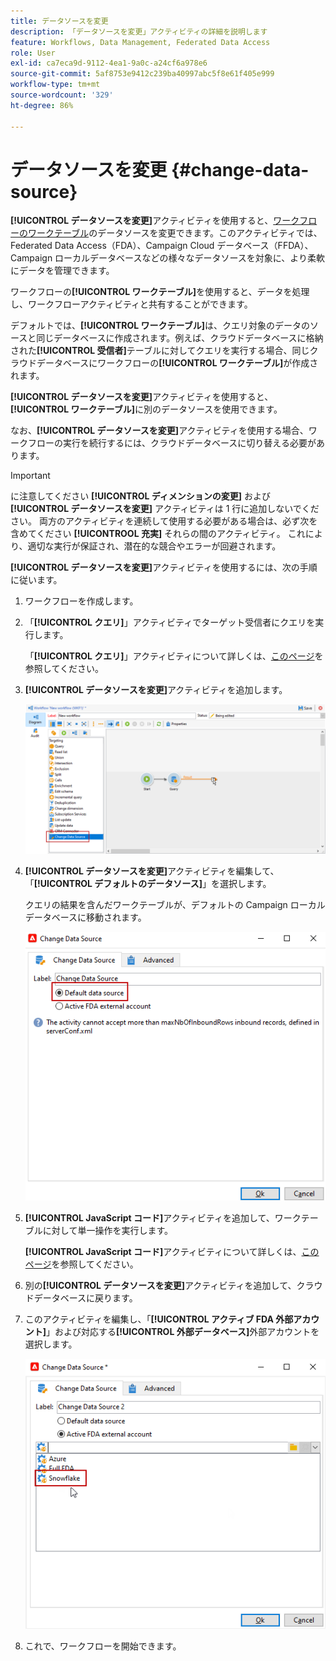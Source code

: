 ```yaml
---
title: データソースを変更
description: 「データソースを変更」アクティビティの詳細を説明します
feature: Workflows, Data Management, Federated Data Access
role: User
exl-id: ca7eca9d-9112-4ea1-9a0c-a24cf6a978e6
source-git-commit: 5af8753e9412c239ba40997abc5f8e61f405e999
workflow-type: tm+mt
source-wordcount: '329'
ht-degree: 86%

---
```


# データソースを変更 {#change-data-source}

**[!UICONTROL データソースを変更]**&#x200B;アクティビティを使用すると、[ワークフローのワークテーブル](use-workflow-data.md#workflow-temporary-work-table)のデータソースを変更できます。このアクティビティでは、Federated Data Access（FDA）、Campaign Cloud データベース（FFDA）、Campaign ローカルデータベースなどの様々なデータソースを対象に、より柔軟にデータを管理できます。

ワークフローの&#x200B;**[!UICONTROL ワークテーブル]**&#x200B;を使用すると、データを処理し、ワークフローアクティビティと共有することができます。

デフォルトでは、**[!UICONTROL ワークテーブル]**&#x200B;は、クエリ対象のデータのソースと同じデータベースに作成されます。例えば、クラウドデータベースに格納された&#x200B;**[!UICONTROL 受信者]**&#x200B;テーブルに対してクエリを実行する場合、同じクラウドデータベースにワークフローの&#x200B;**[!UICONTROL ワークテーブル]**&#x200B;が作成されます。

**[!UICONTROL データソースを変更]**&#x200B;アクティビティを使用すると、**[!UICONTROL ワークテーブル]**&#x200B;に別のデータソースを使用できます。

なお、**[!UICONTROL データソースを変更]**&#x200B;アクティビティを使用する場合、ワークフローの実行を続行するには、クラウドデータベースに切り替える必要があります。

>[!IMPORTANT]
>
>に注意してください **[!UICONTROL ディメンションの変更]** および **[!UICONTROL データソースを変更]** アクティビティは 1 行に追加しないでください。 両方のアクティビティを連続して使用する必要がある場合は、必ず次を含めてください **[!UICONTROOL 充実]** それらの間のアクティビティ。 これにより、適切な実行が保証され、潜在的な競合やエラーが回避されます。

**[!UICONTROL データソースを変更]**&#x200B;アクティビティを使用するには、次の手順に従います。

1. ワークフローを作成します。

1. 「**[!UICONTROL クエリ]**」アクティビティでターゲット受信者にクエリを実行します。

   「**[!UICONTROL クエリ]**」アクティビティについて詳しくは、[このページ](query.md#create-a-query)を参照してください。

1. **[!UICONTROL データソースを変更]**&#x200B;アクティビティを追加します。

   ![](assets/change-data-source.png)

1. **[!UICONTROL データソースを変更]**&#x200B;アクティビティを編集して、「**[!UICONTROL デフォルトのデータソース]**」を選択します。

   クエリの結果を含んだワークテーブルが、デフォルトの Campaign ローカルデータベースに移動されます。

   ![](assets/change-data-source_2.png)

1. **[!UICONTROL JavaScript コード]**&#x200B;アクティビティを追加して、ワークテーブルに対して単一操作を実行します。

   **[!UICONTROL JavaScript コード]**&#x200B;アクティビティについて詳しくは、[このページ](sql-code-and-javascript-code.md#javascript-code)を参照してください。

1. 別の&#x200B;**[!UICONTROL データソースを変更]**&#x200B;アクティビティを追加して、クラウドデータベースに戻ります。

1. このアクティビティを編集し、「**[!UICONTROL アクティブ FDA 外部アカウント]**」および対応する&#x200B;**[!UICONTROL 外部データベース]**&#x200B;外部アカウントを選択します。

   ![](assets/change-data-source_3.png)

1. これで、ワークフローを開始できます。
